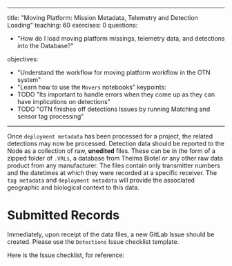 
---
title: "Moving Platform: Mission Metadata, Telemetry and Detection Loading"
teaching: 60
exercises: 0
questions:
- "How do I load moving platform missings, telemetry data, and detections into the Database?"
  
objectives:
- "Understand the workflow for moving platform workflow in the OTN system"
- "Learn how to use the `Movers` notebooks"
keypoints:
- TODO "Its important to handle errors when they come up as they can have implications on detections"
- TODO "OTN finishes off detections Issues by running Matching and sensor tag processing"
---

Once `deployment metadata` has been processed for a project, the related detections may now be processed. Detection data should be reported to the Node as a collection of raw, **unedited** files. These can be in the form of a zipped folder of `.VRLs`, a database from Thelma Biotel or any other raw data product from any manufacturer. The files contain only transmitter numbers and the datetimes at which they were recorded at a specific receiver. The `tag metadata` and `deployment metadata` will provide the associated geographic and biological context to this data.

# Submitted Records

Immediately, upon receipt of the data files, a new GitLab Issue should be created. Please use the `Detections` Issue checklist template.

Here is the Issue checklist, for reference:

~~~

